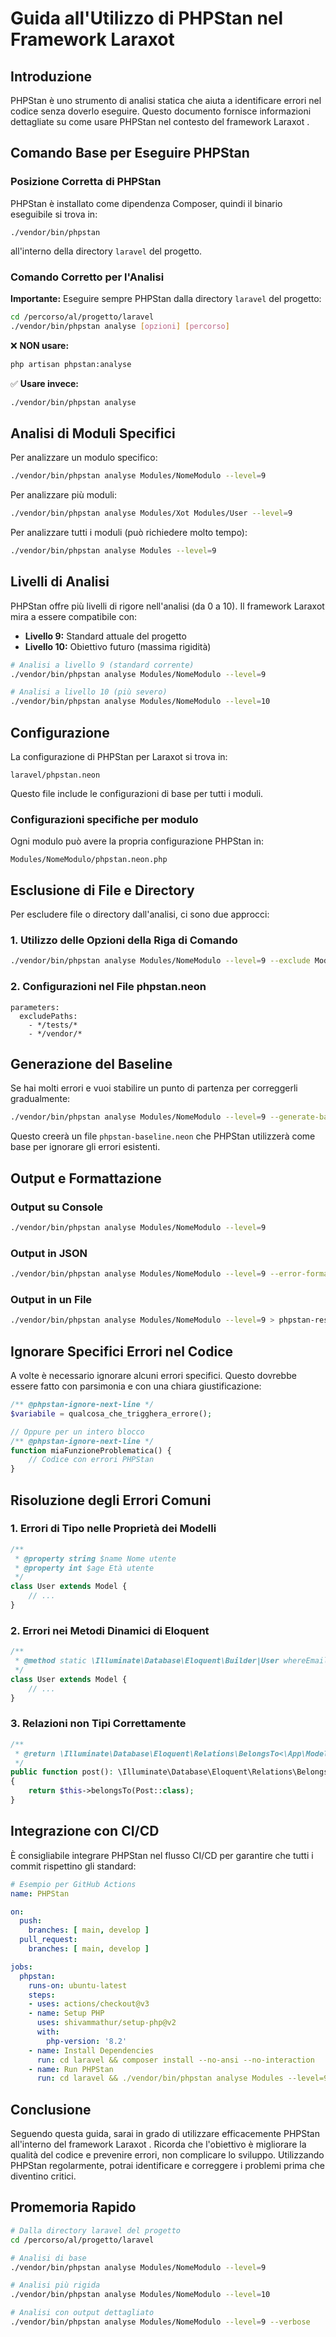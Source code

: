 # Guida all'Utilizzo di PHPStan nel Framework Laraxot <nome progetto>

## Introduzione

PHPStan è uno strumento di analisi statica che aiuta a identificare errori nel codice senza doverlo eseguire. Questo documento fornisce informazioni dettagliate su come usare PHPStan nel contesto del framework Laraxot <nome progetto>.

## Comando Base per Eseguire PHPStan

### Posizione Corretta di PHPStan

PHPStan è installato come dipendenza Composer, quindi il binario eseguibile si trova in:

```
./vendor/bin/phpstan
```

all'interno della directory `laravel` del progetto.

### Comando Corretto per l'Analisi

**Importante:** Eseguire sempre PHPStan dalla directory `laravel` del progetto:

```bash
cd /percorso/al/progetto/laravel
./vendor/bin/phpstan analyse [opzioni] [percorso]
```

❌ **NON usare:**
```bash
php artisan phpstan:analyse
```

✅ **Usare invece:**
```bash
./vendor/bin/phpstan analyse
```

## Analisi di Moduli Specifici

Per analizzare un modulo specifico:

```bash
./vendor/bin/phpstan analyse Modules/NomeModulo --level=9
```

Per analizzare più moduli:

```bash
./vendor/bin/phpstan analyse Modules/Xot Modules/User --level=9
```

Per analizzare tutti i moduli (può richiedere molto tempo):

```bash
./vendor/bin/phpstan analyse Modules --level=9
```

## Livelli di Analisi

PHPStan offre più livelli di rigore nell'analisi (da 0 a 10). Il framework Laraxot <nome progetto> mira a essere compatibile con:

- **Livello 9:** Standard attuale del progetto
- **Livello 10:** Obiettivo futuro (massima rigidità)

```bash
# Analisi a livello 9 (standard corrente)
./vendor/bin/phpstan analyse Modules/NomeModulo --level=9

# Analisi a livello 10 (più severo)
./vendor/bin/phpstan analyse Modules/NomeModulo --level=10
```

## Configurazione

La configurazione di PHPStan per Laraxot <nome progetto> si trova in:

```
laravel/phpstan.neon
```

Questo file include le configurazioni di base per tutti i moduli.

### Configurazioni specifiche per modulo

Ogni modulo può avere la propria configurazione PHPStan in:

```
Modules/NomeModulo/phpstan.neon.php
```

## Esclusione di File e Directory

Per escludere file o directory dall'analisi, ci sono due approcci:

### 1. Utilizzo delle Opzioni della Riga di Comando

```bash
./vendor/bin/phpstan analyse Modules/NomeModulo --level=9 --exclude Modules/NomeModulo/tests
```

### 2. Configurazioni nel File phpstan.neon

```neon
parameters:
  excludePaths:
    - */tests/*
    - */vendor/*
```

## Generazione del Baseline

Se hai molti errori e vuoi stabilire un punto di partenza per correggerli gradualmente:

```bash
./vendor/bin/phpstan analyse Modules/NomeModulo --level=9 --generate-baseline
```

Questo creerà un file `phpstan-baseline.neon` che PHPStan utilizzerà come base per ignorare gli errori esistenti.

## Output e Formattazione

### Output su Console

```bash
./vendor/bin/phpstan analyse Modules/NomeModulo --level=9
```

### Output in JSON

```bash
./vendor/bin/phpstan analyse Modules/NomeModulo --level=9 --error-format=json
```

### Output in un File

```bash
./vendor/bin/phpstan analyse Modules/NomeModulo --level=9 > phpstan-results.txt
```

## Ignorare Specifici Errori nel Codice

A volte è necessario ignorare alcuni errori specifici. Questo dovrebbe essere fatto con parsimonia e con una chiara giustificazione:

```php
/** @phpstan-ignore-next-line */
$variabile = qualcosa_che_trigghera_errore();

// Oppure per un intero blocco
/** @phpstan-ignore-next-line */
function miaFunzioneProblematica() {
    // Codice con errori PHPStan
}
```

## Risoluzione degli Errori Comuni

### 1. Errori di Tipo nelle Proprietà dei Modelli

```php
/**
 * @property string $name Nome utente
 * @property int $age Età utente
 */
class User extends Model {
    // ...
}
```

### 2. Errori nei Metodi Dinamici di Eloquent

```php
/**
 * @method static \Illuminate\Database\Eloquent\Builder|User whereEmail(string $email)
 */
class User extends Model {
    // ...
}
```

### 3. Relazioni non Tipi Correttamente

```php
/**
 * @return \Illuminate\Database\Eloquent\Relations\BelongsTo<\App\Models\Post>
 */
public function post(): \Illuminate\Database\Eloquent\Relations\BelongsTo
{
    return $this->belongsTo(Post::class);
}
```

## Integrazione con CI/CD

È consigliabile integrare PHPStan nel flusso CI/CD per garantire che tutti i commit rispettino gli standard:

```yaml
# Esempio per GitHub Actions
name: PHPStan

on:
  push:
    branches: [ main, develop ]
  pull_request:
    branches: [ main, develop ]

jobs:
  phpstan:
    runs-on: ubuntu-latest
    steps:
    - uses: actions/checkout@v3
    - name: Setup PHP
      uses: shivammathur/setup-php@v2
      with:
        php-version: '8.2'
    - name: Install Dependencies
      run: cd laravel && composer install --no-ansi --no-interaction
    - name: Run PHPStan
      run: cd laravel && ./vendor/bin/phpstan analyse Modules --level=9
```

## Conclusione

Seguendo questa guida, sarai in grado di utilizzare efficacemente PHPStan all'interno del framework Laraxot <nome progetto>. Ricorda che l'obiettivo è migliorare la qualità del codice e prevenire errori, non complicare lo sviluppo. Utilizzando PHPStan regolarmente, potrai identificare e correggere i problemi prima che diventino critici.

## Promemoria Rapido

```bash
# Dalla directory laravel del progetto
cd /percorso/al/progetto/laravel

# Analisi di base
./vendor/bin/phpstan analyse Modules/NomeModulo --level=9

# Analisi più rigida
./vendor/bin/phpstan analyse Modules/NomeModulo --level=10

# Analisi con output dettagliato
./vendor/bin/phpstan analyse Modules/NomeModulo --level=9 --verbose
``` 